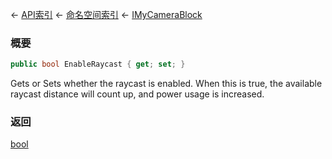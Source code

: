 ← [API索引](Api-Index) ← [命名空间索引](Namespace-Index) ← [IMyCameraBlock](Sandbox.ModAPI.Ingame.IMyCameraBlock)

### 概要

```csharp
public bool EnableRaycast { get; set; }
```

Gets or Sets whether the raycast is enabled. When this is true, the available raycast distance will count up, and power usage is increased.

### 返回

[bool](https://docs.microsoft.com/en-us/dotnet/api/System.Boolean?view=netframework-4.6)

